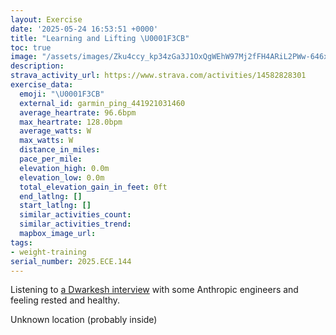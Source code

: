 ```yaml
---
layout: Exercise
date: '2025-05-24 16:53:51 +0000'
title: "Learning and Lifting \U0001F3CB️"
toc: true
image: "/assets/images/Zku4ccy_kp34zGa3J1OxQgWEhW97Mj2fFH4ARiL2PWw-646x2048.jpg.jpeg"
description:
strava_activity_url: https://www.strava.com/activities/14582828301
exercise_data:
  emoji: "\U0001F3CB️"
  external_id: garmin_ping_441921031460
  average_heartrate: 96.6bpm
  max_heartrate: 128.0bpm
  average_watts: W
  max_watts: W
  distance_in_miles:
  pace_per_mile:
  elevation_high: 0.0m
  elevation_low: 0.0m
  total_elevation_gain_in_feet: 0ft
  end_latlng: []
  start_latlng: []
  similar_activities_count:
  similar_activities_trend:
  mapbox_image_url:
tags:
- weight-training
serial_number: 2025.ECE.144
---
```

Listening to [a Dwarkesh interview](https://www.dwarkesh.com/p/sholto-trenton-2) with some Anthropic engineers and feeling rested and healthy.

Unknown location (probably inside)

